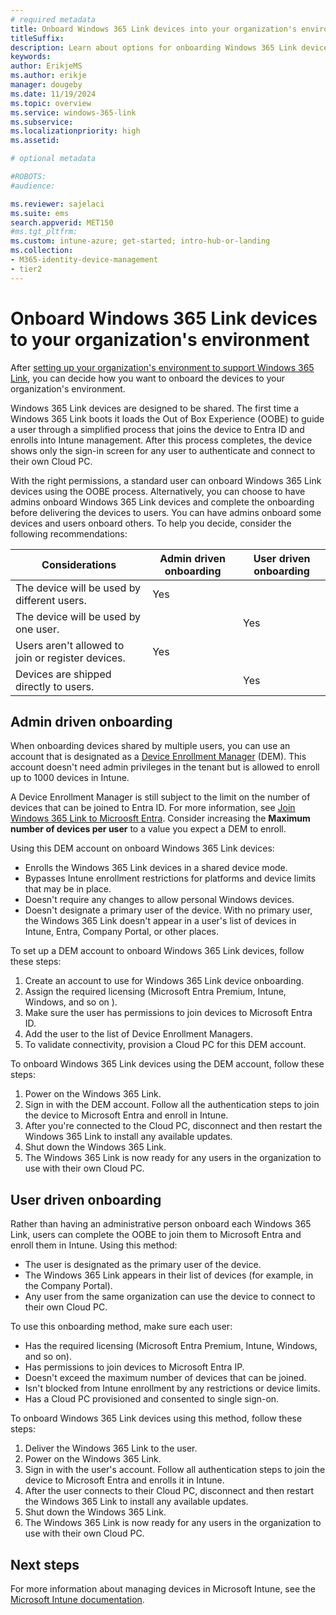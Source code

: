 ```yaml
---
# required metadata
title: Onboard Windows 365 Link devices into your organization's environment
titleSuffix:
description: Learn about options for onboarding Windows 365 Link devices into your organization's environment.
keywords:
author: ErikjeMS  
ms.author: erikje
manager: dougeby
ms.date: 11/19/2024
ms.topic: overview
ms.service: windows-365-link
ms.subservice:
ms.localizationpriority: high
ms.assetid: 

# optional metadata

#ROBOTS:
#audience:

ms.reviewer: sajelaci
ms.suite: ems
search.appverid: MET150
#ms.tgt_pltfrm:
ms.custom: intune-azure; get-started; intro-hub-or-landing
ms.collection:
- M365-identity-device-management
- tier2
---
```


# Onboard Windows 365 Link devices to your organization's environment

After [setting up your organization's environment to support Windows 365 Link](deployment-overview.md), you can decide how you want to onboard the devices to your organization's environment.

Windows 365 Link devices are designed to be shared. The first time a Windows 365 Link boots it loads the Out of Box Experience (OOBE) to guide a user through a simplified process that joins the device to Entra ID and enrolls into Intune management. After this process completes, the device shows only the sign-in screen for any user to authenticate and connect to their own Cloud PC.

With the right permissions, a standard user can onboard Windows 365 Link devices using the OOBE process. Alternatively, you can choose to have admins onboard Windows 365 Link devices and complete the onboarding before delivering the devices to users.  You can have admins onboard some devices and users onboard others. To help you decide, consider the following recommendations:

| Considerations | Admin driven onboarding | User driven onboarding |
| --- | --- | --- |
| The device will be used by different users. | Yes |  |
| The device will be used by one user. |  | Yes |
| Users aren't allowed to join or register devices.  | Yes |  |
| Devices are shipped directly to users. |  | Yes |

## Admin driven onboarding

When onboarding devices shared by multiple users, you can use an account that is designated as a [Device Enrollment Manager](/mem/intune-service/enrollment/device-enrollment-manager-enroll) (DEM). This account doesn't need admin privileges in the tenant but is allowed to enroll up to 1000 devices in Intune.

A Device Enrollment Manager is still subject to the limit on the number of devices that can be joined to Entra ID. For more information, see [Join Windows 365 Link to Microosft Entra](join-microsoft-entra.md). Consider increasing the **Maximum number of devices per user** to a value you expect a DEM to enroll.

Using this DEM account on onboard Windows 365 Link devices:

- Enrolls the Windows 365 Link devices in a shared device mode.
- Bypasses Intune enrollment restrictions for platforms and device limits that may be in place.
- Doesn't require any changes to allow personal Windows devices.
- Doesn't designate a primary user of the device. With no primary user, the Windows 365 Link doesn't appear in a user's list of devices in Intune, Entra, Company Portal, or other places.

To set up a DEM account to onboard Windows 365 Link devices, follow these steps:

1. Create an account to use for Windows 365 Link device onboarding.
2. Assign the required licensing (Microsoft Entra Premium, Intune, Windows, and so on ).
3. Make sure the user has permissions to join devices to Microsoft Entra ID.
4. Add the user to the list of Device Enrollment Managers.
5. To validate connectivity, provision a Cloud PC for this DEM account.

To onboard Windows 365 Link devices using the DEM account, follow these steps:

1. Power on the Windows 365 Link.
2. Sign in with the DEM account. Follow all the authentication steps to join the device to Microsoft Entra and enroll in Intune.
3. After you're connected to the Cloud PC, disconnect and then restart the Windows 365 Link to install any available updates.
4. Shut down the Windows 365 Link.
5. The Windows 365 Link is now ready for any users in the organization to use with their own Cloud PC.

## User driven onboarding

Rather than having an administrative person onboard each Windows 365 Link, users can complete the OOBE to join them to Microsoft Entra and enroll them in Intune. Using this method:

- The user is designated as the primary user of the device.
- The Windows 365 Link appears in their list of devices (for example, in the Company Portal).
- Any user from the same organization can use the device to connect to their own Cloud PC.

To use this onboarding method, make sure each user:

- Has the required licensing (Microsoft Entra Premium, Intune, Windows, and so on).
- Has permissions to join devices to Microsoft Entra IP.
- Doesn't exceed the maximum number of devices that can be joined.
- Isn't blocked from Intune enrollment by any restrictions or device limits.
- Has a Cloud PC provisioned and consented to single sign-on.

To onboard Windows 365 Link devices using this method, follow these steps:

1. Deliver the Windows 365 Link to the user.
2. Power on the Windows 365 Link.
3. Sign in with the user's account. Follow all authentication steps to join the device to Microsoft Entra and enrolls it in Intune.
4. After the user connects to their Cloud PC, disconnect and then restart the Windows 365 Link to install any available updates.
5. Shut down the Windows 365 Link.
6. The Windows 365 Link is now ready for any users in the organization to use with their own Cloud PC.

## Next steps

For more information about managing devices in Microsoft Intune, see the [Microsoft Intune documentation](/mem/intune-service/fundamentals/what-is-intune).
